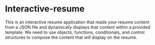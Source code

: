 # Interactive-resume

This is an interactive resume application that reads your resume content from a JSON file and dynamically displays that content within a provided template. We need to use objects, functions, conditionals, and control structures to compose the content that will display on the resume.
